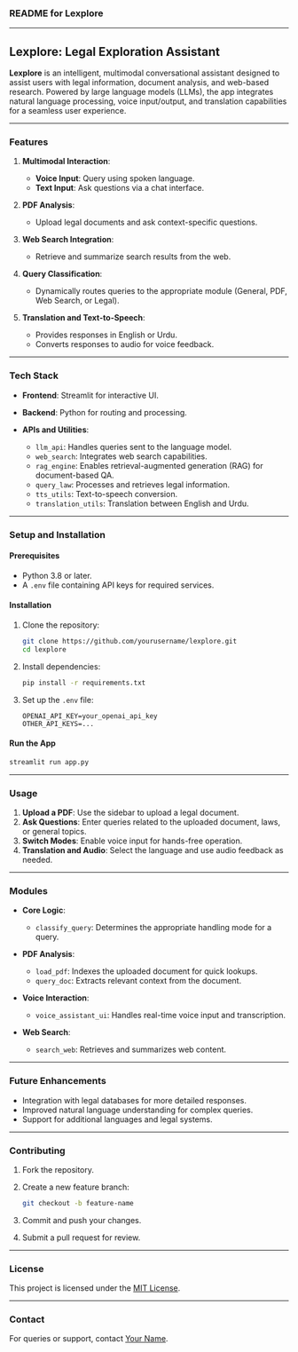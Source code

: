 ### README for **Lexplore**

---

## **Lexplore: Legal Exploration Assistant**

**Lexplore** is an intelligent, multimodal conversational assistant designed to assist users with legal information, document analysis, and web-based research. Powered by large language models (LLMs), the app integrates natural language processing, voice input/output, and translation capabilities for a seamless user experience.

---

### **Features**

1. **Multimodal Interaction**:

   * **Voice Input**: Query using spoken language.
   * **Text Input**: Ask questions via a chat interface.
2. **PDF Analysis**:

   * Upload legal documents and ask context-specific questions.
3. **Web Search Integration**:

   * Retrieve and summarize search results from the web.
4. **Query Classification**:

   * Dynamically routes queries to the appropriate module (General, PDF, Web Search, or Legal).
5. **Translation and Text-to-Speech**:

   * Provides responses in English or Urdu.
   * Converts responses to audio for voice feedback.

---

### **Tech Stack**

* **Frontend**: Streamlit for interactive UI.
* **Backend**: Python for routing and processing.
* **APIs and Utilities**:

  * `llm_api`: Handles queries sent to the language model.
  * `web_search`: Integrates web search capabilities.
  * `rag_engine`: Enables retrieval-augmented generation (RAG) for document-based QA.
  * `query_law`: Processes and retrieves legal information.
  * `tts_utils`: Text-to-speech conversion.
  * `translation_utils`: Translation between English and Urdu.

---

### **Setup and Installation**

#### **Prerequisites**

* Python 3.8 or later.
* A `.env` file containing API keys for required services.

#### **Installation**

1. Clone the repository:

   ```bash
   git clone https://github.com/yourusername/lexplore.git
   cd lexplore
   ```
2. Install dependencies:

   ```bash
   pip install -r requirements.txt
   ```
3. Set up the `.env` file:

   ```plaintext
   OPENAI_API_KEY=your_openai_api_key
   OTHER_API_KEYS=...
   ```

#### **Run the App**

```bash
streamlit run app.py
```

---

### **Usage**

1. **Upload a PDF**: Use the sidebar to upload a legal document.
2. **Ask Questions**: Enter queries related to the uploaded document, laws, or general topics.
3. **Switch Modes**: Enable voice input for hands-free operation.
4. **Translation and Audio**: Select the language and use audio feedback as needed.

---

### **Modules**

* **Core Logic**:

  * `classify_query`: Determines the appropriate handling mode for a query.
* **PDF Analysis**:

  * `load_pdf`: Indexes the uploaded document for quick lookups.
  * `query_doc`: Extracts relevant context from the document.
* **Voice Interaction**:

  * `voice_assistant_ui`: Handles real-time voice input and transcription.
* **Web Search**:

  * `search_web`: Retrieves and summarizes web content.

---

### **Future Enhancements**

* Integration with legal databases for more detailed responses.
* Improved natural language understanding for complex queries.
* Support for additional languages and legal systems.

---

### **Contributing**

1. Fork the repository.
2. Create a new feature branch:

   ```bash
   git checkout -b feature-name
   ```
3. Commit and push your changes.
4. Submit a pull request for review.

---

### **License**

This project is licensed under the [MIT License](LICENSE).

---

### **Contact**

For queries or support, contact [Your Name](mailto:your.email@example.com).

